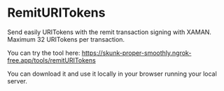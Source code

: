 # RemitURITokens
Send easily URITokens with the remit transaction signing with XAMAN. Maximum 32 URITokens per transaction.

You can try the tool here: https://skunk-proper-smoothly.ngrok-free.app/tools/remitURITokens

You can download it and use it locally in your browser running your local server.
